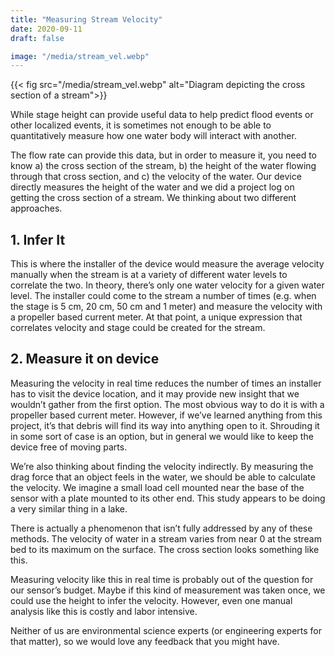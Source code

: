 ```yaml
---
title: "Measuring Stream Velocity"
date: 2020-09-11
draft: false

image: "/media/stream_vel.webp"
---
```


{{< fig src="/media/stream_vel.webp" alt="Diagram depicting the cross section of a stream">}}

While stage height can provide useful data to help predict flood events or other localized events, it is sometimes not enough to be able to quantitatively measure how one water body will interact with another.

The flow rate can provide this data, but in order to measure it, you need to know a) the cross section of the stream, b) the height of the water flowing through that cross section, and c) the velocity of the water. Our device directly measures the height of the water and we did a project log on getting the cross section of a stream. We thinking about two different approaches.

## 1. Infer It
This is where the installer of the device would measure the average velocity manually when the stream is at a variety of different water levels to correlate the two. In theory, there’s only one water velocity for a given water level. The installer could come to the stream a number of times (e.g. when the stage is 5 cm, 20 cm, 50 cm and 1 meter) and measure the velocity with a propeller based current meter. At that point, a unique expression that correlates velocity and stage could be created for the stream.

## 2. Measure it on device
Measuring the velocity in real time reduces the number of times an installer has to visit the device location, and it may provide new insight that we wouldn’t gather from the first option. The most obvious way to do it is with a propeller based current meter. However, if we’ve learned anything from this project, it’s that debris will find its way into anything open to it. Shrouding it in some sort of case is an option, but in general we would like to keep the device free of moving parts.

We’re also thinking about finding the velocity indirectly. By measuring the drag force that an object feels in the water, we should be able to calculate the velocity. We imagine a small load cell mounted near the base of the sensor with a plate mounted to its other end. This study appears to be doing a very similar thing in a lake.

There is actually a phenomenon that isn’t fully addressed by any of these methods. The velocity of water in a stream varies from near 0 at the stream bed to its maximum on the surface. The cross section looks something like this.

Measuring velocity like this in real time is probably out of the question for our sensor’s budget. Maybe if this kind of measurement was taken once, we could use the height to infer the velocity. However, even one manual analysis like this is costly and labor intensive.

Neither of us are environmental science experts (or engineering experts for that matter), so we would love any feedback that you might have.